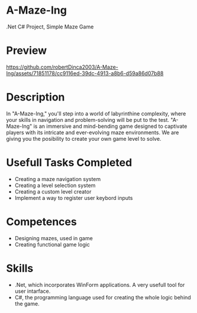 # A-Maze-Ing
.Net C# Project, Simple Maze Game

# Preview
https://github.com/robertDinca2003/A-Maze-Ing/assets/71851178/cc9116ed-39dc-4913-a8b6-d59a86d07b88

# Description
In "A-Maze-Ing," you'll step into a world of labyrinthine complexity, where your skills in navigation and problem-solving will be put to the test. "A-Maze-Ing" is an immersive and mind-bending game designed to captivate players with its intricate and ever-evolving maze environments.
We are giving you the posibility to create your own game level to solve.

# Usefull Tasks Completed
-  Creating a maze navigation system
-  Creating a level selection system
-  Creating a custom level creator
-  Implement a way to register user keybord inputs

# Competences
- Designing mazes, used in game
- Creating functional game logic

# Skills
-  .Net, which incorporates WinForm applications. A very usefull tool for user intarface.
-  C#, the programming language used for creating the whole logic behind the game.
